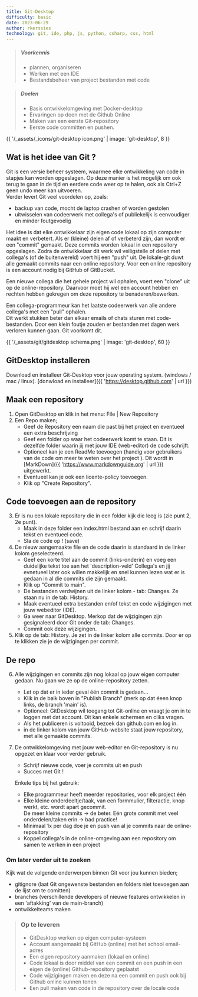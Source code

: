 ```yaml
---
title: Git-Desktop
difficulty: basic
date: 2023-06-29
author: rkerssies
technology: git, ide, php, js, python, csharp, css, html
---
```


> ##### Voorkennis
> * plannen, organiseren
> * Werken met een IDE
> * Bestandsbeheer van project bestanden met code

> ##### Doelen
> * Basis ontwikkelomgeving met Docker-desktop
> * Ervaringen op doen met de Github Online
> * Maken van een eerste Git-repository
> * Eerste code committen en pushen.

{{ '/_assets/_icons/git-desktop icon.png' | image: 'git-desktop', 8 }}

## Wat is het idee van Git ?
Git is een versie beheer systeem, waarmee elke ontwikkeling van code in stapjes kan worden opgeslagen. 
Op deze manier is het mogelijk om ook terug te gaan in de tijd en eerdere code weer op te halen, 
ook als Ctrl+Z geen undo meer kan uitvoeren.<br>
Verder levert Git veel voordelen op, zoals:
* backup van code, mocht de laptop crashen of worden gestolen
* uitwisselen van codeerwerk met collega's of publiekelijk is eenvoudiger en minder foutgevoelig

Het idee is dat elke ontwikkelaar zijn eigen code lokaal op zijn computer maakt en verbetert. 
Als er (kleine) delen af of verbeterd zijn, dan wordt er een "commit" gemaakt. 
Deze commits worden lokaal in een repository opgeslagen. Zodra de ontwikkelaar dit werk wil veiligstelle 
of delen met collega's (of de buitenwereld) voert hij een "push" uit. De lokale-git duwt alle gemaakt 
commits naar een online repository. Voor een online repository is een account nodig bij GitHub of GitBucket.

Een nieuwe collega die het gehele project wil ophalen, voert een "clone" uit op de online-repository.
Daarvoor moet hij wel een account hebben en rechten hebben gekregen om deze repository te benaderen/bewerken.

Een collega-programmeur kan het laatste codeerwerk van alle andere collega's met een "pull" ophalen.   
Dit werkt stukken beter dan elkaar emails of chats sturen met code-bestanden. Door een klein foutje zouden er 
bestanden met dagen werk verloren kunnen gaan. Git voorkomt dit.<br>  

{{ '/_assets/git/gitdesktop schema.png' | image: 'git-desktop', 60 }}
<br>


## GitDesktop installeren
Download en installeer Git-Desktop voor jouw operating system. (windows / mac / linux).
[donwload en installeer]({{ 'https://desktop.github.com' | url }})<br>

## Maak een repository
1. Open GitDesktop en klik in het menu: File  |  New Repository<br>
2. Een Repo maken;
   * Geef de Repository een naam die past bij het project en eventueel een extra beschrijving
   * Geef een folder op waar het codeerwerk komt te staan. Dit is dezelfde folder 
      waarin jij met jouw IDE (web-editor) de code schrijft. 
   * Optioneel kan je een ReadMe toevoegen (handig voor gebruikers van de code om meer te weten over het project ).
        Dit wordt in [MarkDown]({{ 'https://www.markdownguide.org' | url }}) uitgewerkt.
   * Eventueel kan je ook een licente-policy toevoegen.
   * Klik op "Create Repository".
   
## Code toevoegen aan de repository
3. Er is nu een lokale repository die in een folder kijk die leeg is (zie punt 2, 2e punt).
    * Maak in deze folder een index.html bestand aan en schrijf daarin tekst en eventueel code.
    * Sla de code op ! (save)
4. De nieuw aangemaakte file en de code daarin is standaard in de linker kolom geselecteerd.
    * Geef een korte titel aan de commit (links-onderin) en voeg een duidelijke tekst toe aan het 'description-veld'
     Collega's en jij evnetueel later ook willen makkelijk en snel kunnen lezen wat er is gedaan in al die commits die zijn gemaakt.
    * Klik op "Commit to main".
    * De bestanden verdwijnen uit de linker kolom - tab: Changes. Ze staan nu in de tab: History.
    * Maak eventueel extra bestanden en/of tekst en code wijzigingen met jouw webeditor (IDE).
    * Ga weer naar GitDesktop. Merkop dat de wijzigingen zijn gesignaleerd door Git onder de tab: Changes.
    * Commit ook deze wijzigingen.
5. Klik op de tab: History. Je zet in de linker kolom alle commits. Door er op te klikken zie je de wijzigingen per commit. 

## De repo
6. Alle wijzigingen en commits zijn nog lokaal op jouw eigen computer gedaan. Nu gaan we ze op de online-repository zetten.
    * Let op dat er in ieder geval één commit is gedaan...
    * Klik in de balk boven in "Publish Branch" (merk op dat éeen knop links, de branch 'main' is).
    * Optioneel: GitDesktop wil toegang tot Git-online en vraagt je om in te loggen met dat account.
      Dit kan enkele schermen en cliks vragen.
    * Als het publiceren is voltooid, bezoek dan github.com en log in.
    * in de linker kolom van jouw GitHub-website staat jouw repository, met alle gemaakte commits.
7. De ontwikkelomgeving met jouw web-editor en Git-repository is nu opgezet en klaar voor verder gebruik. 
   * Schrijf nieuwe code, voer je commits uit en push
   * Succes met Git !
    
   Enkele tips bij het gebruik:
     * Elke programmeur heeft meerder repositories, voor elk project één
     * Elke kleine onderdeeltje/taak, van een formmulier, filteractie, knop werkt, etc. wordt apart gecommit.  
De meer kleine commits -> de beter.  Eén grote commit met veel onderdelen/taken erin -> bad practice! 
     * Minimaal 1x per dag doe je en push van al je commits naar de online-repository
     * Koppel collega's in de online-omgeving aan een repository om samen te werken in een project

    
### Om later verder uit te zoeken
Kijk wat de volgende onderwerpen binnen Git voor jou kunnen bieden;
* gitignore (laat Git ongewenste bestanden en folders niet toevoegen aan de lijst om te comitten)
* branches (verschillende developers of nieuwe features ontwikkelen in een 'aftakking' van de main-branch)
* ontwikkelteams maken


> ### Op te leveren
> * GitDesktop werken op eigen computer-systeem 
> * Account aangemaakt bij GitHub (online) met het school email-adres
> * Een eigen repository aanmaken (lokaal en online)
> * Code lokaal is door middel van een commit en een push in een eigen de (online) Github-repository geplaatst  
> * Code wijzigingen maken en deze na een commit en push ook bij Github online kunnen tonen
> * Een pull maken van code in de repository over de locale code
